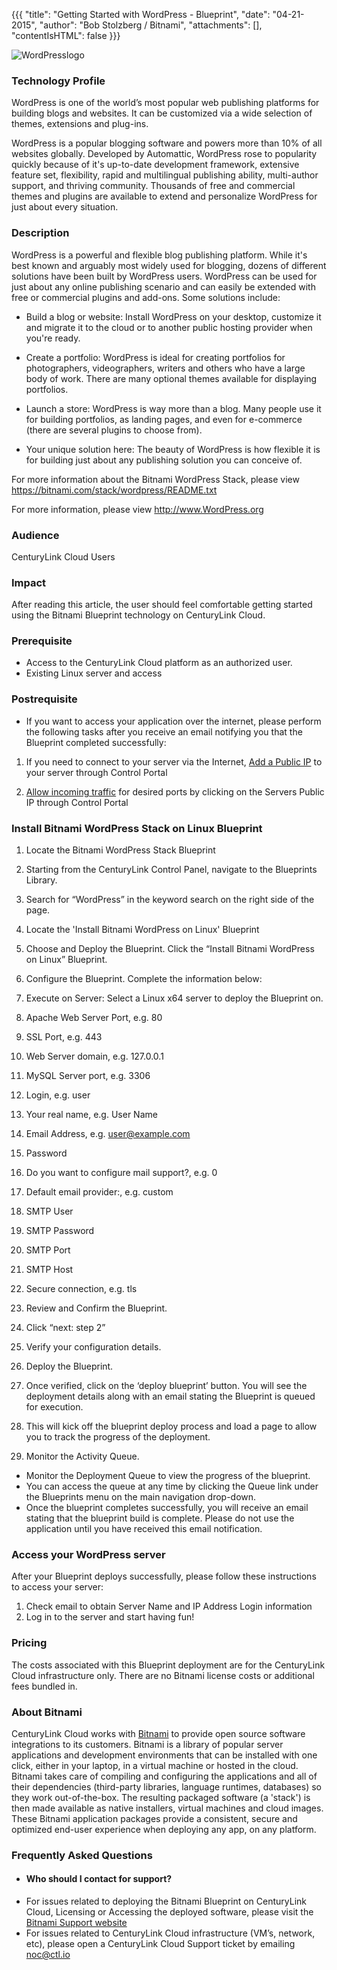 {{{
  "title": "Getting Started with WordPress - Blueprint",
  "date": "04-21-2015",
  "author": "Bob Stolzberg / Bitnami",
  "attachments": [],
  "contentIsHTML": false
}}}

![WordPresslogo](https://bitnami.com/assets/stacks/wordpress/img/wordpress-stack-220x234.png)

### Technology Profile
WordPress is one of the world’s most popular web publishing platforms for building blogs and websites. It can be customized via a wide selection of themes, extensions and plug-ins.  

WordPress is a popular blogging software and powers more than 10% of all websites globally. Developed by Automattic, WordPress rose to popularity quickly because of it's up-to-date development framework, extensive feature set, flexibility, rapid and multilingual publishing ability, multi-author support, and thriving community. Thousands of free and commercial themes and plugins are available to extend and personalize WordPress for just about every situation.

### Description
WordPress is a powerful and flexible blog publishing platform. While it's best known and arguably most widely used for blogging, dozens of different solutions have been built by WordPress users. WordPress can be used for just about any online publishing scenario and can easily be extended with free or commercial plugins and add-ons. Some solutions include:

- Build a blog or website:  Install WordPress on your desktop, customize it and migrate it to the cloud or to another public hosting provider when you're ready.

- Create a portfolio: WordPress is ideal for creating portfolios for photographers, videographers, writers and others who have a large body of work. There are many optional themes available for displaying portfolios.

- Launch a store:  WordPress is way more than a blog. Many people use it for building portfolios, as landing pages, and even for e-commerce (there are several plugins to choose from).

- Your unique solution here: The beauty of WordPress is how flexible it is for building just about any publishing solution you can conceive of. 

For more information about the Bitnami WordPress Stack, please view https://bitnami.com/stack/wordpress/README.txt

For more information, please view http://www.WordPress.org

### Audience
CenturyLink Cloud Users

### Impact
After reading this article, the user should feel comfortable getting started using the Bitnami Blueprint technology on CenturyLink Cloud.

### Prerequisite
- Access to the CenturyLink Cloud platform as an authorized user.
- Existing Linux server and access

### Postrequisite
- If you want to access your application over the internet, please perform the following tasks after you receive an email notifying you that the Blueprint completed successfully:

1. If you need to connect to your server via the Internet, [Add a Public IP](../Network/how-to-add-public-ip-to-virtual-machine.md) to your server through Control Portal

2. [Allow incoming traffic](../Network/how-to-add-public-ip-to-virtual-machine.md) for desired ports by clicking on the Servers Public IP through Control Portal

### Install Bitnami WordPress Stack on Linux Blueprint
1. Locate the Bitnami WordPress Stack Blueprint
  1. Starting from the CenturyLink Control Panel, navigate to the Blueprints Library.
  2. Search for “WordPress” in the keyword search on the right side of the page.
  3. Locate the 'Install Bitnami WordPress on Linux' Blueprint

2. Choose and Deploy the Blueprint. Click the “Install Bitnami WordPress on Linux” Blueprint.

3. Configure the Blueprint. Complete the information below:
  1. Execute on Server: Select a Linux x64 server to deploy the Blueprint on.
  2. Apache Web Server Port, e.g. 80
  3. SSL Port, e.g. 443
  4. Web Server domain, e.g. 127.0.0.1
  5. MySQL Server port, e.g. 3306
  6. Login, e.g. user
  7. Your real name, e.g. User Name
  8. Email Address, e.g. user@example.com
  9. Password
  10. Do you want to configure mail support?, e.g. 0
  11. Default email provider:, e.g. custom
  12. SMTP User
  13. SMTP Password
  14. SMTP Port
  15. SMTP Host
  16. Secure connection, e.g. tls

4. Review and Confirm the Blueprint.
  1. Click “next: step 2”
  2. Verify your configuration details.

5. Deploy the Blueprint.
  1. Once verified, click on the ‘deploy blueprint’ button. You will see the deployment details along with an email stating the Blueprint is queued for execution.
  2. This will kick off the blueprint deploy process and load a page to allow you to track the progress of the deployment.

6. Monitor the Activity Queue.
  * Monitor the Deployment Queue to view the progress of the blueprint.
  * You can access the queue at any time by clicking the Queue link under the Blueprints menu on the main navigation drop-down.
  * Once the blueprint completes successfully, you will receive an email stating that the blueprint build is complete. Please do not use the application until you have received this email notification.

### Access your WordPress server
After your Blueprint deploys successfully, please follow these instructions to access your server:
  1. Check email to obtain Server Name and IP Address Login information
  2. Log in to the server and start having fun!

### Pricing
The costs associated with this Blueprint deployment are for the CenturyLink Cloud infrastructure only.  There are no Bitnami license costs or additional fees bundled in.

### About Bitnami
CenturyLink Cloud works with [Bitnami](http://www.bitnami.com) to provide open source software integrations to its customers.  Bitnami is a library of popular server applications and development environments that can be installed with one click, either in your laptop, in a virtual machine or hosted in the cloud. Bitnami takes care of compiling and configuring the applications and all of their dependencies (third-party libraries, language runtimes, databases) so they work out-of-the-box. The resulting packaged software (a 'stack') is then made available as native installers, virtual machines and cloud images. These Bitnami application packages provide a consistent, secure and optimized end-user experience when deploying any app, on any platform.

### Frequently Asked Questions

- #### Who should I contact for support?
- For issues related to deploying the Bitnami Blueprint on CenturyLink Cloud, Licensing or Accessing the deployed software, please visit the [Bitnami Support website](http://www.bitnami.com/support)
- For issues related to CenturyLink Cloud infrastructure (VM’s, network, etc), please open a CenturyLink Cloud Support ticket by emailing noc@ctl.io